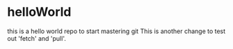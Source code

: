# helloWorld

this is a hello world repo to start mastering git
This is another change to test out 'fetch' and 'pull'.
